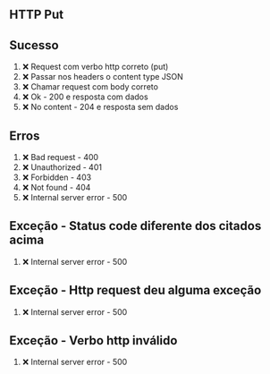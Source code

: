 ## HTTP Put

## Sucesso
1. ❌ Request com verbo http correto (put)
2. ❌ Passar nos headers o content type JSON
3. ❌ Chamar request com body correto
4. ❌ Ok - 200 e resposta com dados
5. ❌ No content - 204 e resposta sem dados

## Erros
1. ❌ Bad request - 400
2. ❌ Unauthorized - 401
3. ❌ Forbidden - 403
4. ❌ Not found - 404
5. ❌ Internal server error - 500

## Exceção - Status code diferente dos citados acima
1. ❌ Internal server error - 500

## Exceção - Http request deu alguma exceção
1. ❌ Internal server error - 500

## Exceção - Verbo http inválido
1. ❌ Internal server error - 500